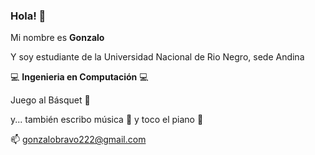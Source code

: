 ### Hola! 👋

Mi nombre es __Gonzalo__

Y soy estudiante de la Universidad Nacional de Rio Negro, sede Andina

:computer: __Ingenieria en Computación__ :computer:

Juego al Básquet :basketball:

y... también escribo música :musical_score: y toco el piano :musical_keyboard:
 
:mailbox: gonzalobravo222@gmail.com
<!--
**GonzaloBravo/GonzaloBravo** is a ✨ _special_ ✨ repository because its `README.md` (this file) appears on your GitHub profile.

Here are some ideas to get you started:

- 🔭 I’m currently working on ...
- 🌱 I’m currently learning ...
- 👯 I’m looking to collaborate on ...
- 🤔 I’m looking for help with ...
- 💬 Ask me about ...
- 📫 How to reach me: ...
- 😄 Pronouns: ...
- ⚡ Fun fact: ...
-->
